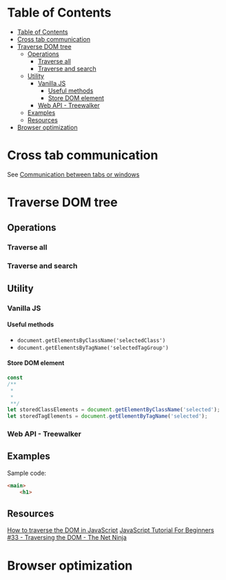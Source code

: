 # Table of Contents
- [Table of Contents](#table-of-contents)
- [Cross tab communication](#cross-tab-communication)
- [Traverse DOM tree](#traverse-dom-tree)
  - [Operations](#operations)
    - [Traverse all](#traverse-all)
    - [Traverse and search](#traverse-and-search)
  - [Utility](#utility)
    - [Vanilla JS](#vanilla-js)
      - [Useful methods](#useful-methods)
      - [Store DOM element](#store-dom-element)
    - [Web API - Treewalker](#web-api---treewalker)
  - [Examples](#examples)
  - [Resources](#resources)
- [Browser optimization](#browser-optimization)
# Cross tab communication
See [Communication between tabs or windows](https://stackoverflow.com/questions/28230845/communication-between-tabs-or-windows)

# Traverse DOM tree
## Operations
### Traverse all
### Traverse and search

## Utility
### Vanilla JS
#### Useful methods
- ```document.getElementsByClassName('selectedClass') ```
- ```document.getElementsByTagName('selectedTagGroup') ```
#### Store DOM element
```javascript
const 
/**
 * 
 * 
 **/
let storedClassElements = document.getElementByClassName('selected');
let storedTagElements = document.getElementByTagName('selected');
```
### Web API - Treewalker


## Examples
Sample code:
```html
<main>
    <h1>
```
## Resources
[How to traverse the DOM in JavaScript](https://medium.com/javascript-in-plain-english/how-to-traverse-the-dom-in-javascript-d6555c335b4e)
[JavaScript Tutorial For Beginners #33 - Traversing the DOM - The Net Ninja](https://www.youtube.com/watch?v=SowaJlX1uKA)

# Browser optimization